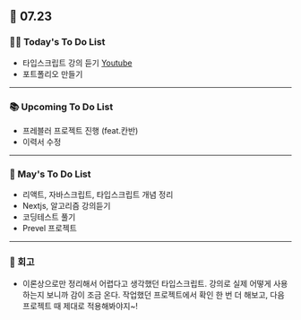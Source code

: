 ## 📆 07.23

### 💁‍♀️ Today's To Do List

- 타입스크립트 강의 듣기 [Youtube](https://www.youtube.com/watch?v=V9XLst8UEtk&t=16s)
- 포트폴리오 만들기

---

### 📚 Upcoming To Do List

- 프레블러 프로젝트 진행 (feat.칸반)
- 이력서 수정

---

### 📌 May's To Do List

- 리액트, 자바스크립트, 타입스크립트 개념 정리
- Nextjs, 알고리즘 강의듣기
- 코딩테스트 풀기
- Prevel 프로젝트

---

### 👀 회고

- 이론상으로만 정리해서 어렵다고 생각했던 타입스크립트. 강의로 실제 어떻게 사용하는지 보니까 감이 조금 온다. 작업했던 프로젝트에서 확인 한 번 더 해보고, 다음 프로젝트 때 제대로 적용해봐야지~!
